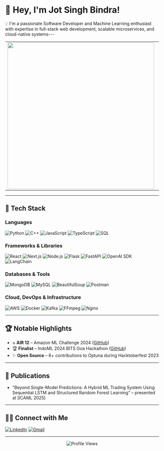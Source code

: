 # 👋 Hey, I'm Jot Singh Bindra!
💡 I'm a passionate Software Developer and Machine Learning enthusiast with expertise in full-stack web development, scalable microservices, and cloud-native systems---
<table>
<tr>
<td align="center">
  <a href="https://github.com/jot-s-bindra">
    <img src="https://github-readme-stats.vercel.app/api?username=jot-s-bindra&show_icons=true&theme=react&border_color=61dafb&include_all_commits=true" width="480" />
  </a>
</td>
<td align="center">
  <a href="https://git.io/streak-stats">
    <img src="http://github-readme-streak-stats.herokuapp.com?user=jot-s-bindra&theme=react&border=61DAFB&fire=DDB80F" width="480" />
  </a>
</td>
</tr>
</table>

---

## 🧰 Tech Stack

### Languages
![Python](https://img.shields.io/badge/python-3670A0?style=for-the-badge&logo=python&logoColor=ffdd54)
![C++](https://img.shields.io/badge/c++-%2300599C.svg?style=for-the-badge&logo=c%2B%2B&logoColor=white)
![JavaScript](https://img.shields.io/badge/javascript-%23323330.svg?style=for-the-badge&logo=javascript&logoColor=%23F7DF1E)
![TypeScript](https://img.shields.io/badge/typescript-%23007ACC.svg?style=for-the-badge&logo=typescript&logoColor=white)
![SQL](https://img.shields.io/badge/sql-%2307405e.svg?style=for-the-badge&logo=sqlite&logoColor=white)

### Frameworks & Libraries
![React](https://img.shields.io/badge/react-%2320232a.svg?style=for-the-badge&logo=react&logoColor=%2361DAFB)
![Next.js](https://img.shields.io/badge/Next-black?style=for-the-badge&logo=next.js&logoColor=white)
![Node.js](https://img.shields.io/badge/node.js-6DA55F?style=for-the-badge&logo=node.js&logoColor=white)
![Flask](https://img.shields.io/badge/flask-%23000.svg?style=for-the-badge&logo=flask&logoColor=white)
![FastAPI](https://img.shields.io/badge/fastapi-%2300C7B7.svg?style=for-the-badge&logo=fastapi&logoColor=white)
![OpenAI SDK](https://img.shields.io/badge/openai-%23000000.svg?style=for-the-badge&logo=openai)
![LangChain](https://img.shields.io/badge/langchain-%234B32C3.svg?style=for-the-badge)

### Databases & Tools
![MongoDB](https://img.shields.io/badge/mongodb-%2347A248.svg?style=for-the-badge&logo=mongodb&logoColor=white)
![MySQL](https://img.shields.io/badge/mysql-%2300f.svg?style=for-the-badge&logo=mysql&logoColor=white)
![BeautifulSoup](https://img.shields.io/badge/beautifulsoup-%234B3263.svg?style=for-the-badge)
![Postman](https://img.shields.io/badge/Postman-FF6C37?style=for-the-badge&logo=postman&logoColor=white)

### Cloud, DevOps & Infrastructure
![AWS](https://img.shields.io/badge/AWS-%23FF9900.svg?style=for-the-badge&logo=amazon-aws&logoColor=white)
![Docker](https://img.shields.io/badge/docker-%230db7ed.svg?style=for-the-badge&logo=docker&logoColor=white)
![Kafka](https://img.shields.io/badge/kafka-%23000000.svg?style=for-the-badge&logo=apachekafka&logoColor=white)
![FFmpeg](https://img.shields.io/badge/ffmpeg-%23000000.svg?style=for-the-badge&logo=ffmpeg&logoColor=white)
![Nginx](https://img.shields.io/badge/nginx-%23009639.svg?style=for-the-badge&logo=nginx&logoColor=white)

---

## 🏆 Notable Highlights

- 🔝 **AIR 12** – Amazon ML Challenge 2024 ([GitHub](https://github.com/jot-s-bindra/AmzonMLChallenge2024))
- 🏆 **Finalist** – IndoML 2024 BITS Goa Hackathon ([GitHub](https://github.com/jot-s-bindra/KpLadder))
- ✨ **Open Source** – 6+ contributions to Optuna during Hacktoberfest 2023

---

## 🧳 Publications
- "Beyond Single-Model Predictions: A Hybrid ML Trading System Using Sequential LSTM and Structured Random Forest Learning" – presented at [ICAML 2025]

---

## 👨‍💼 Connect with Me
[![LinkedIn](https://img.shields.io/badge/LinkedIn-%230077B5.svg?style=for-the-badge&logo=linkedin&logoColor=white)](https://www.linkedin.com/in/jot-s-bindra-60133824b/)
[![Gmail](https://img.shields.io/badge/Gmail-D14836?style=for-the-badge&logo=gmail&logoColor=white)](mailto:jotsbindra03@gmail.com)

---

<p align="center">
  <img src="https://visitcount.itsvg.in/api?id=jot-s-bindra&icon=0&color=1" alt="Profile Views" />
</p>
